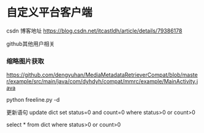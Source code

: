 # 自定义平台客户端

csdn 博客地址 https://blog.csdn.net/itcastldh/article/details/79386178

github其他用户相关
### 缩略图片获取
https://github.com/dengyuhan/MediaMetadataRetrieverCompat/blob/master/example/src/main/java/com/dyhdyh/compat/mmrc/example/MainActivity.java

python freeline.py -d

更新语句   update  dict set  status=0 and count=0  where status>0 or count>0

  select *  from  dict where status>0 or count>0